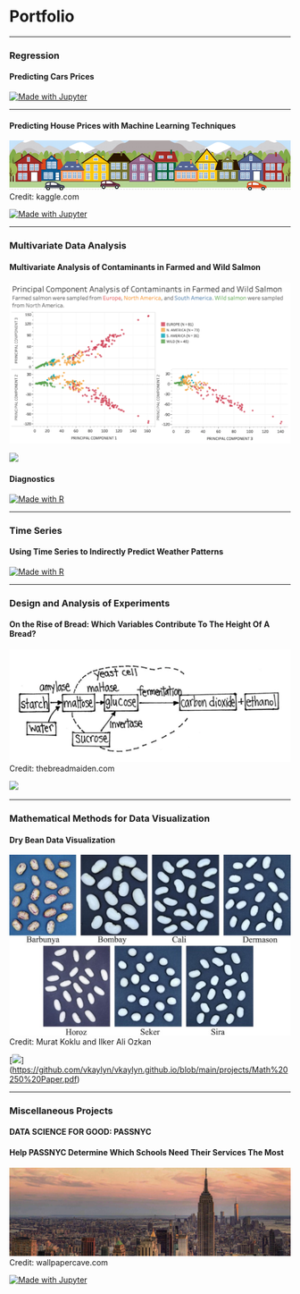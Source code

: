# Portfolio

---

### Regression

#### Predicting Cars Prices


[![Made with Jupyter](https://img.shields.io/badge/Made%20with-Jupyter-orange?style=for-the-badge&logo=Jupyter)](http://htmlpreview.github.io/?https://github.com/vkaylyn/vkaylyn.github.io/blob/main/projects/Cars.html)


---
#### Predicting House Prices with Machine Learning Techniques

<img src="images/housesbanner.png?raw=true"/>
Credit: kaggle.com


[![Made with Jupyter](https://img.shields.io/badge/Made%20with-Jupyter-orange?style=for-the-badge&logo=Jupyter)](https://htmlpreview.github.io/?https://github.com/vkaylyn/vkaylyn.github.io/blob/main/projects/regression.html)

---



### Multivariate Data Analysis

#### Multivariate Analysis of Contaminants in Farmed and Wild Salmon

<img src="images/PCA.png?raw=true"/>


[![](https://img.shields.io/badge/GitHub-View_on_GitHub-EE4C2C?logo=GitHub)](https://github.com/vkaylyn/vkaylyn.github.io/blob/main/projects/Multivariate%20Analysis%20of%20Organic%20Contaminants%20in%20Salmon.pdf)

#### Diagnostics

[![Made with R](https://img.shields.io/badge/Made%20with-R-blue?style=for-the-badge&logo=R)](http://htmlpreview.github.io/?https://github.com/vkaylyn/vkaylyn.github.io/blob/main/projects/Mulivariate-Analysis-of-Contaminants-in-Farmed-and-Wild-Salmon.html)



---

### Time Series

#### Using Time Series to Indirectly Predict Weather Patterns

[![Made with R](https://img.shields.io/badge/Made%20with-R-blue?style=for-the-badge&logo=R)](http://htmlpreview.github.io/?https://github.com/vkaylyn/vkaylyn.github.io/blob/main/projects/Deposits.html)

---


### Design and Analysis of Experiments

#### On the Rise of Bread: Which Variables Contribute To The Height Of A Bread?

<img src="images/bread_diagram.png?raw=true"/>
Credit: thebreadmaiden.com

[![](https://img.shields.io/badge/GitHub-View_on_GitHub-EE4C2C?logo=GitHub)](https://github.com/vkaylyn/vkaylyn.github.io/blob/main/projects/Math%20261B%20Final%20Project.pdf)

---


### Mathematical Methods for Data Visualization

#### Dry Bean Data Visualization

<img src="images/drybeanpic.jpg"/>
Credit: Murat Koklu and Ilker Ali Ozkan


[![](https://img.shields.io/badge/GitHub-View_on_GitHub-EE4C2C?logo=GitHub)]
(https://github.com/vkaylyn/vkaylyn.github.io/blob/main/projects/Math%20250%20Paper.pdf)

---

### Miscellaneous Projects

#### DATA SCIENCE FOR GOOD: PASSNYC
#### Help PASSNYC Determine Which Schools Need Their Services The Most

<img src="images/nyc.jpg?raw=true"/>
Credit: wallpapercave.com

[![Made with Jupyter](https://img.shields.io/badge/Made%20with-Jupyter-orange?style=for-the-badge&logo=Jupyter)](http://htmlpreview.github.io/?https://github.com/vkaylyn/vkaylyn.github.io/blob/main/projects/school.html)







